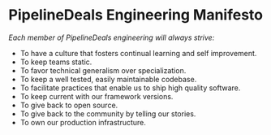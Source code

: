 # PipelineDeals Engineering Manifesto

*Each member of PipelineDeals engineering will always strive:*

* To have a culture that fosters continual learning and self improvement.
* To keep teams static.
* To favor technical generalism over specialization.
* To keep a well tested, easily maintainable codebase.
* To facilitate practices that enable us to ship high quality software.
* To keep current with our framework versions.
* To give back to open source.
* To give back to the community by telling our stories.
* To own our production infrastructure.
